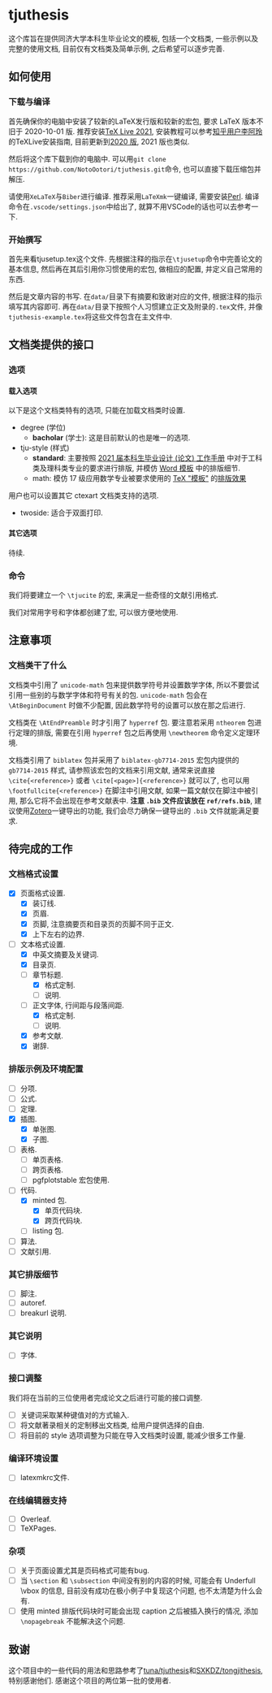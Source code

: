 # tjuthesis

这个库旨在提供同济大学本科生毕业论文的模板, 包括一个文档类, 一些示例以及完整的使用文档, 目前仅有文档类及简单示例, 之后希望可以逐步完善.

## 如何使用

### 下载与编译

首先确保你的电脑中安装了较新的LaTeX发行版和较新的宏包, 要求 LaTeX 版本不旧于 2020-10-01 版. 推荐安装[TeX Live 2021](https://www.tug.org/texlive/acquire-netinstall.html), 安装教程可以参考[知乎用户李阿玲](https://www.zhihu.com/people/li-a-ling)的TeXLive安装指南, 目前更新到[2020 版](https://zhuanlan.zhihu.com/p/129789360), 2021 版也类似.

然后将这个库下载到你的电脑中. 可以用`git clone https://github.com/NotoOotori/tjuthesis.git`命令, 也可以直接下载压缩包并解压.

请使用`XeLaTeX`与`Biber`进行编译. 推荐采用`LaTeXmk`一键编译, 需要安装[Perl](https://www.perl.org/). 编译命令在`.vscode/settings.json`中给出了, 就算不用VSCode的话也可以去参考一下.

### 开始撰写

首先来看tjusetup.tex这个文件. 先根据注释的指示在`\tjusetup`命令中完善论文的基本信息, 然后再在其后引用你习惯使用的宏包, 做相应的配置, 并定义自己常用的东西.

然后是文章内容的书写. 在`data/`目录下有摘要和致谢对应的文件, 根据注释的指示填写其内容即可. 再在`data/`目录下按照个人习惯建立正文及附录的`.tex`文件, 并像`tjuthesis-example.tex`将这些文件包含在主文件中.

## 文档类提供的接口

### 选项

#### 载入选项

以下是这个文档类特有的选项, 只能在加载文档类时设置.

- degree (学位)
  - **bacholar** (学士): 这是目前默认的也是唯一的选项.
- tju-style (样式)
  - **standard**: 主要按照 [2021 届本科生毕业设计 (论文) 工作手册](./archive/2021届毕业设计（论文）工作手册-完整版.pdf) 中对于工科类及理科类专业的要求进行排版, 并模仿 [Word 模板](./archive/毕业设计（论文）模板（理工类）.pdf) 中的排版细节.
  - math: 模仿 17 级应用数学专业被要求使用的 [TeX "模板"](./archive/应数毕业论文模板new/应数毕业论文模板new.tex) 的[排版效果](./archive/应数毕业论文模板new/应数毕业论文模板new.pdf)

用户也可以设置其它 ctexart 文档类支持的选项.

- twoside: 适合于双面打印.

#### 其它选项

待续.

### 命令

我们将要建立一个 `\tjucite` 的宏, 来满足一些奇怪的文献引用格式.

我们对常用字号和字体都创建了宏, 可以很方便地使用.

## 注意事项

### 文档类干了什么

文档类中引用了 `unicode-math` 包来提供数学符号并设置数学字体, 所以不要尝试引用一些别的与数学字体和符号有关的包. `unicode-math` 包会在 `\AtBeginDocument` 时做不少配置, 因此数学符号的设置可以放在那之后进行.

文档类在 `\AtEndPreamble` 时才引用了 `hyperref` 包. 要注意若采用 `ntheorem` 包进行定理的排版, 需要在引用 `hyperref` 包之后再使用 `\newtheorem` 命令定义定理环境.

文档类引用了 `biblatex` 包并采用了 `biblatex-gb7714-2015` 宏包内提供的 `gb7714-2015` 样式, 请参照该宏包的文档来引用文献, 通常来说直接 `\cite{<reference>}` 或者 `\cite[<page>]{<reference>}` 就可以了, 也可以用 `\footfullcite{<reference>}` 在脚注中引用文献, 如果一篇文献仅在脚注中被引用, 那么它将不会出现在参考文献表中. **注意 `.bib` 文件应该放在 `ref/refs.bib`**, 建议使用[Zotero](https://www.zotero.org/)一键导出的功能, 我们会尽力确保一键导出的 `.bib` 文件就能满足要求.

<!-- ### 字体

需要安装XITS, Computer Modern等字体.

若遇到xdvipdfmx报错"Invalid Font", 可以考虑修改"C:\Users\<username>\AppData\Roaming\MiKTeX\2.9\fontconfig\config\localfonts.conf"文件, 将有关T1字体的行都注释掉, 再重新编译. -->

## 待完成的工作

### 文档格式设置

- [x] 页面格式设置.
  - [x] 装订线.
  - [x] 页眉.
  - [x] 页脚, 注意摘要页和目录页的页脚不同于正文.
  - [x] 上下左右的边界.
- [ ] 文本格式设置.
  - [x] 中英文摘要及关键词.
  - [x] 目录页.
  - [ ] 章节标题.
    - [x] 格式定制.
    - [ ] 说明.
  - [ ] 正文字体, 行间距与段落间距.
    - [x] 格式定制.
    - [ ] 说明.
  - [x] 参考文献.
  - [x] 谢辞.

### 排版示例及环境配置

- [ ] 分项.
- [ ] 公式.
- [ ] 定理.
- [x] 插图.
  - [x] 单张图.
  - [x] 子图.
- [ ] 表格.
  - [ ] 单页表格.
  - [ ] 跨页表格.
  - [ ] pgfplotstable 宏包使用.
- [ ] 代码.
  - [x] minted 包.
    - [x] 单页代码块.
    - [x] 跨页代码块.
  - [ ] listing 包.
- [ ] 算法.
- [ ] 文献引用.

### 其它排版细节

- [ ] 脚注.
- [ ] autoref.
- [ ] breakurl 说明.

### 其它说明

- [ ] 字体.

### 接口调整

我们将在当前的三位使用者完成论文之后进行可能的接口调整.

- [ ] 关键词采取某种键值对的方式输入.
- [ ] 将文献著录相关的定制移出文档类, 给用户提供选择的自由.
- [ ] 将目前的 style 选项调整为只能在导入文档类时设置, 能减少很多工作量.

### 编译环境设置

- [ ] latexmkrc文件.

### 在线编辑器支持

- [ ] Overleaf.
- [ ] TeXPages.

### 杂项

- [ ] 关于页面设置尤其是页码格式可能有bug.
- [ ] 当 `\section` 和 `\subsection` 中间没有别的内容的时候, 可能会有 Underfull \vbox 的信息, 目前没有成功在极小例子中复现这个问题, 也不太清楚为什么会有.
- [ ] 使用 minted 排版代码块时可能会出现 caption 之后被插入换行的情况, 添加 `\nopagebreak` 不能解决这个问题.

## 致谢

这个项目中的一些代码的用法和思路参考了[tuna/tjuthesis](https://github.com/tuna/thuthesis)和[SXKDZ/tongjithesis](https://github.com/SXKDZ/tongjithesis), 特别感谢他们. 感谢这个项目的两位第一批的使用者.
